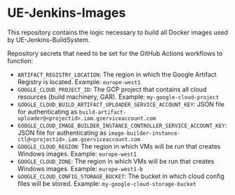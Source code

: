 # UE-Jenkins-Images

This repository contains the logic necessary to build all Docker images used by UE-Jenkins-BuildSystem.

Repository secrets that need to be set for the GitHub Actions workflows to function:

* `ARTIFACT_REGISTRY_LOCATION`: The region in which the Google Artifact Registry is located. Example: `europe-west1`
* `GOOGLE_CLOUD_PROJECT_ID`: The GCP project that contains all cloud resources (build machinery, GAR). Example: `my-google-cloud-project`
* `GOOGLE_CLOUD_BUILD_ARTIFACT_UPLOADER_SERVICE_ACCOUNT_KEY`: JSON file for authenticating as `build-artifact-uploader@<projectid>.iam.gserviceaccount.com`
* `GOOGLE_CLOUD_IMAGE_BUILDER_INSTANCE_CONTROLLER_SERVICE_ACCOUNT_KEY`: JSON file for authenticating as `image-builder-instance-ctl@<projectid>.iam.gserviceaccount.com`
* `GOOGLE_CLOUD_REGION`: The region in which VMs will be run that creates Windows images. Example: `europe-west1`
* `GOOGLE_CLOUD_ZONE`: The region in which VMs will be run that creates Windows images. Example: `europe-west1-b`
* `GOOGLE_CLOUD_CONFIG_STORAGE_BUCKET`: The bucket in which cloud config files will be stored. Example: `my-google-cloud-storage-bucket`
